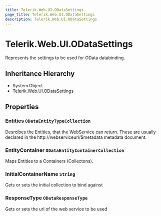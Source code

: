 ```yaml
---
title: Telerik.Web.UI.ODataSettings
page_title: Telerik.Web.UI.ODataSettings
description: Telerik.Web.UI.ODataSettings
---
```


# Telerik.Web.UI.ODataSettings

Represents the settings to be used for OData databinding.

## Inheritance Hierarchy

* System.Object
* Telerik.Web.UI.ODataSettings

## Properties

###  Entities `ODataEntityTypeCollection`

Desrcibes the Entities, that the WebService can return. These are usually declared in
            the http://webserviceurl/$metadata metadata document.

###  EntityContainer `ODataEntityContainerCollection`

Maps Entities to a Containers (Collectons).

###  InitialContainerName `String`

Gets or sets the initial collection to bind against

###  ResponseType `ODataResponseType`

Gets or sets the url of the web service to be used

